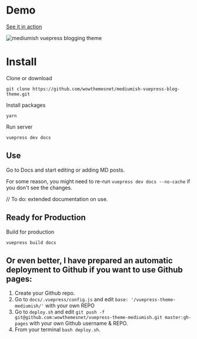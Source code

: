 
# Demo 

[See it in action](https://wowthemesnet.github.io/vuepress-theme-mediumish/)

![mediumish vuepress blogging theme](https://wowthemesnet.github.io/vuepress-theme-mediumish/assets/img/screenshot.jpg)

# Install

Clone or download

```
git clone https://github.com/wowthemesnet/mediumish-vuepress-blog-theme.git
```

Install packages

```
yarn
```

Run server

```
vuepress dev docs
```

## Use

Go to Docs and start editing or adding MD posts. 

For some reason, you might need to re-run `vuepress dev docs --no-cache` if you don't see the changes.

// To do: extended documentation on use.

## Ready for Production

Build for production

```
vuepress build docs
```

## Or even better, I have prepared an automatic deployment to Github if you want to use Github pages:

1. Create your Github repo.
2. Go to `docs/.vuepress/config.js` and edit `base: '/vuepress-theme-mediumish/'` with your own REPO
3. Go to `deploy.sh` and edit `git push -f git@github.com:wowthemesnet/vuepress-theme-mediumish.git master:gh-pages` with your own Github username & REPO.
4. From your terminal `bash deploy.sh`.



